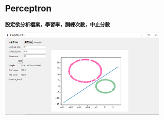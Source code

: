 # Perceptron

### 設定欲分析檔案，學習率，訓練次數，中止分數
![image](https://github.com/jim0428/Perceptron/blob/main/%E9%A1%9E%E7%A5%9E%E7%B6%93%E4%BD%9C%E6%A5%AD%E4%B8%80.PNG)
